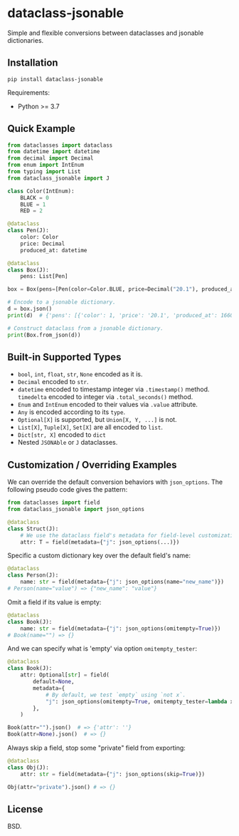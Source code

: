 # dataclass-jsonable

Simple and flexible conversions between dataclasses and jsonable dictionaries.

## Installation

```
pip install dataclass-jsonable
```

Requirements:

* Python >= 3.7

## Quick Example

```python
from dataclasses import dataclass
from datetime import datetime
from decimal import Decimal
from enum import IntEnum
from typing import List
from dataclass_jsonable import J

class Color(IntEnum):
    BLACK = 0
    BLUE = 1
    RED = 2

@dataclass
class Pen(J):
    color: Color
    price: Decimal
    produced_at: datetime

@dataclass
class Box(J):
    pens: List[Pen]

box = Box(pens=[Pen(color=Color.BLUE, price=Decimal("20.1"), produced_at=datetime.now())])

# Encode to a jsonable dictionary.
d = box.json()
print(d)  # {'pens': [{'color': 1, 'price': '20.1', 'produced_at': 1660023062}]}

# Construct dataclass from a jsonable dictionary.
print(Box.from_json(d))
```

## Built-in Supported Types

* `bool`, `int`, `float`, `str`, `None` encoded as it is.
* `Decimal` encoded to `str`.
* `datetime` encoded to timestamp integer via `.timestamp()` method.
  `timedelta` encoded to integer via `.total_seconds()` method.
* `Enum` and `IntEnum` encoded to their values via `.value` attribute.
* `Any` is encoded according to its `type`.
* `Optional[X]` is supported, but `Union[X, Y, ...]` is not.
* `List[X]`, `Tuple[X]`, `Set[X]` are all encoded to `list`.
* `Dict[str, X]` encoded to `dict`
* Nested `JSONAble` or `J` dataclasses.

## Customization / Overriding Examples

We can override the default conversion behaviors with `json_options`.
The following pseudo code gives the pattern:

```python
from dataclasses import field
from dataclass_jsonable import json_options

@dataclass
class Struct(J):
    # We use the dataclass field's metadata for field-level customization purpose.
    attr: T = field(metadata={"j": json_options(...)})
```

Specific a custom dictionary key over the default field's name:

```python
@dataclass
class Person(J):
    name: str = field(metadata={"j": json_options(name="new_name")})
# Person(name="value") => {"new_name": "value"}
```

Omit a field if its value is empty:

```python
@dataclass
class Book(J):
    name: str = field(metadata={"j": json_options(omitempty=True)})
# Book(name="") => {}
```

And we can specify what is 'empty' via option `omitempty_tester`:

```python
@dataclass
class Book(J):
    attr: Optional[str] = field(
        default=None,
        metadata={
            # By default, we test `empty` using `not x`.
            "j": json_options(omitempty=True, omitempty_tester=lambda x: x is None)
        },
    )

Book(attr="").json()  # => {'attr': ''}
Book(attr=None).json()  # => {}
```

Always skip a field, stop some "private" field from exporting:

```python
@dataclass
class Obj(J):
    attr: str = field(metadata={"j": json_options(skip=True)})

Obj(attr="private").json() # => {}
```



## License

BSD.
